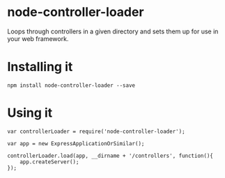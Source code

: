 # node-controller-loader

Loops through controllers in a given directory and sets them up for use in your web framework.

# Installing it

```npm install node-controller-loader --save```

# Using it

```
var controllerLoader = require('node-controller-loader');

var app = new ExpressApplicationOrSimilar();

controllerLoader.load(app, __dirname + '/controllers', function(){
    app.createServer();
});
```